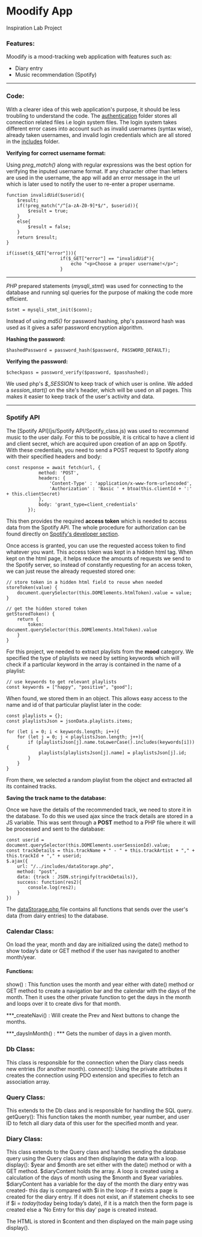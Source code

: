 # Moodify App

Inspiration Lab Project

### Features:

Moodify is a mood-tracking web application with features such as:

- Diary entry
- Music recommendation (Spotify)

---

### Code:

With a clearer idea of this web application's purpose, it should be less troubling to understand the code.
The [authentication](https://github.com/ivfranck/Moodify-App/tree/main/authentication) folder stores all connection related files i.e login system files. The login system takes different error cases into account such as invalid usernames (syntax wise), already taken usernames, and invalid login credentials which are all stored in the [includes](https://github.com/ivfranck/Moodify-App/tree/main/authentication/includes) folder.

**Verifying for correct username format:**

Using _preg_match()_ along with regular expressions was the best option for verifying the inputed username format. If any character other than letters are used in the username, the app will add an error message in the url which is later used to notify the user to re-enter a proper username.

```
function invalidUid($userid){
    $result;
    if(!preg_match("/^[a-zA-Z0-9]*$/", $userid)){
        $result = true;
    }
    else{
        $result = false;
    }
    return $result;
}
```

```
if(isset($_GET["error"])){
                    if($_GET["error"] == "invalidUid"){
                        echo "<p>Choose a proper username!</p>";
                    }
```

---

_PHP_ prepared statements (_mysqli_stmt_) was used for connecting to the database and running sql queries for the purpose of making the code more efficient.

```
$stmt = mysqli_stmt_init($conn);
```

Instead of using _md5()_ for password hashing, php's password hash was used as it gives a safer password encryption algorithm.

**Hashing the password:**

```
$hashedPassword = password_hash($password, PASSWORD_DEFAULT);
```

**Verifying the password:**

```
$checkpass = password_verify($password, $passhashed);
```

We used php's _$\_SESSION_ to keep track of which user is online. We added a _session_start()_ on the site's header, which will be used on all pages. This makes it easier to keep track of the user's activity and data.

---
### Spotify API
The [Spotify API](js/Spotify API/Spotify_class.js) was used to recommend music to the user daily. For this to be possible, it is critical to have a client id and client secret, which are acquired upon creation of an app on Spotify.
With these credentials, you need to send a POST request to Spotify along with their specified headers and body:
```
const response = await fetch(url, {
            method: 'POST',
            headers: {
                'Content-Type' : 'application/x-www-form-urlencoded',
                'Authorization' : 'Basic ' + btoa(this.clientId + ':' + this.clientSecret)
            },
            body: 'grant_type=client_credentials'
        });
```
This then provides the required **access token** which is needed to access data from the Spotify API.
The whole procedure for authorization can be found directly on [Spotify's developer section](https://developer.spotify.com/documentation/general/guides/authorization-guide/).

Once access is granted, you can use the requested access token to find whatever you want. This access token was kept in a hidden html tag.
When kept on the html page, it helps reduce the amounts of requests we send to the Spotify server, so instead of constantly requesting for an access
token, we can just reuse the already requested stored one:
```
// store token in a hidden html field to reuse when needed
storeToken(value) {
    document.querySelector(this.DOMElements.htmlToken).value = value;
}

// get the hidden stored token
getStoredToken() {
    return {
        token: document.querySelector(this.DOMElements.htmlToken).value
    }
}
```
For this project, we needed to extract playlists from the **mood** category.
We specified the type of playlists we need by setting keywords which will check if a particular keyword in the array is contained in the name of a playlist:

```
// use keywords to get relevant playlists
const keywords = ["happy", "positive", "good"];
```

When found, we stored them in an object. This allows easy access to the name and id of that particular playlist later in the code:
```
const playlists = {};
const playlistsJson = jsonData.playlists.items;

for (let i = 0; i < keywords.length; i++){
    for (let j = 0; j < playlistsJson.length; j++){
        if (playlistsJson[j].name.toLowerCase().includes(keywords[i])){
            playlists[playlistsJson[j].name] = playlistsJson[j].id;
        }
    }
}
```

From there, we selected a random playlist from the object and extracted all its contained tracks.

**Saving the track name to the database:**

Once we have the details of the recommended track, we need to store it in the database. To do this we used ajax since the track details are stored in a JS variable. This was sent through a **POST** method to a PHP file where it will be processed and sent
to the database:
```
const userid = document.querySelector(this.DOMElements.userSessionId).value;
const trackDetails = this.trackName + " - " + this.trackArtist + "," + this.trackId + "," + userid;
$.ajax({
    url: "/../includes/dataStorage.php",
    method: "post",
    data: {track : JSON.stringify(trackDetails)},
    success: function(res2){
        console.log(res2);
    }
})
```

The [dataStorage.php ](includes/dataStorage.php) file contains all functions that sends over the user's data (from dairy entries) to the database.

### Calendar Class:
On load the year, month and day are initialized using the date() method to show today’s date or GET method if the user has navigated to another month/year.

#### Functions:
show() : This function uses the month and year either with date() method or GET method to create a navigation bar and the calendar with the days of the month. Then it uses the other private function to get the days in the month and loops over it to create divs for that month.

***_createNavi() : Will create the Prev and Next buttons to change the months.

***_daysInMonth() : *** Gets the number of days in a given month.

### Db Class:
This class is responsible for the connection when the Diary class needs new entries (for another month). 
 connect(): Using the private attributes it creates the connection using PDO extension and specifies to fetch an association array.

### Query Class:
This extends to the Db class and is responsible for handling the SQL query.
getQuery(): This function takes the month number, year number, and user ID to fetch all diary data of this user for the specified month and year.

### Diary Class:
This class extends to the Query class and handles sending the database query using the Query class and then displaying the data with a loop.
display(): $year and $month are set either with the date() method or with a GET method.
$diaryContent holds the array. A loop is created using a calculation of the days of month using the $month and $year variables. 
$diaryContent has a variable for the day of the month the diary entry was created- this day is compared with $i in the loop- if it exists a page is created for the diary entry. 
If it does not exist, an if statement checks to see if $i = $today ($today being today’s date), if it is a match then the form page is created else a ‘No Entry for this day’ page is created instead.

The HTML is stored in $content and then displayed on the main page using display().
